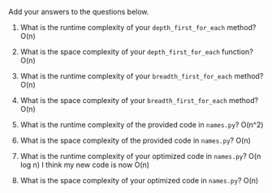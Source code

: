 Add your answers to the questions below.

1. What is the runtime complexity of your `depth_first_for_each` method?
   O(n)
2. What is the space complexity of your `depth_first_for_each` function?
   O(n)
3. What is the runtime complexity of your `breadth_first_for_each` method?
   O(n)
4. What is the space complexity of your `breadth_first_for_each` method?
   O(n)

5. What is the runtime complexity of the provided code in `names.py`?
   O(n^2)
6. What is the space complexity of the provided code in `names.py`?
   O(n)
7. What is the runtime complexity of your optimized code in `names.py`?
   O(n log n)
   I think my new code is now O(n)
8. What is the space complexity of your optimized code in `names.py`?
   O(n)
